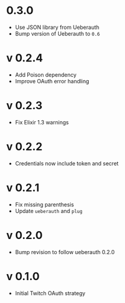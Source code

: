 # 0.3.0

* Use JSON library from Ueberauth
* Bump version of Ueberauth to `0.6`

# v 0.2.4

* Add Poison dependency
* Improve OAuth error handling

# v 0.2.3

* Fix Elixir 1.3 warnings

# v 0.2.2

* Credentials now include token and secret

# v 0.2.1

* Fix missing parenthesis
* Update `ueberauth` and `plug`

# v 0.2.0

* Bump revision to follow ueberauth 0.2.0

# v 0.1.0

* Initial Twitch OAuth strategy
